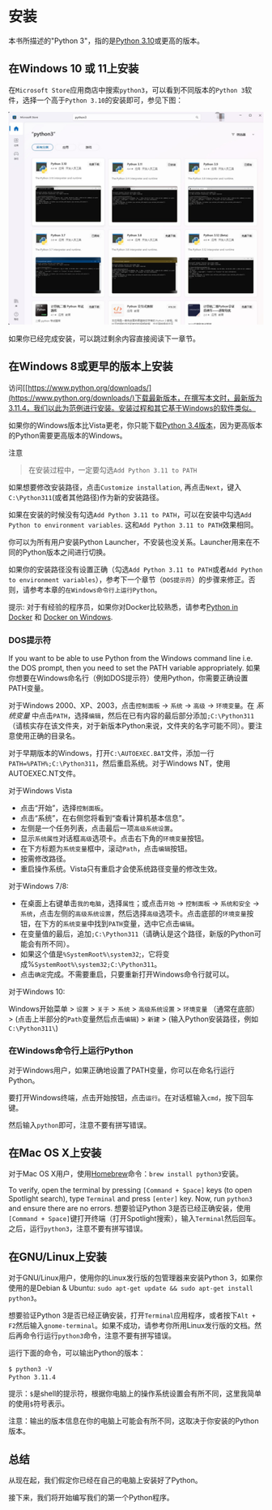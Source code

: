 # 安装

本书所描述的"Python 3"，指的是[Python 3.10](https://www.python.org/downloads/)或更高的版本。

## 在Windows 10 或 11上安装

在`Microsoft Store`应用商店中搜索`python3`，可以看到不同版本的`Python 3`软件，选择一个高于`Python 3.10`的安装即可，参见下图：

![install-on-win10](install-on-win10.jpg)

如果你已经完成安装，可以跳过剩余内容直接阅读下一章节。

## 在Windows 8或更早的版本上安装


访问[[https://www.python.org/downloads/](https://www.python.org/downloads/)下载最新版本，在撰写本文时，最新版为3.11.4，我们以此为范例进行安装。安装过程和其它基于Windows的软件类似。

如果你的Windows版本比Vista更老，你只能下载[Python 3.4版本](https://www.python.org/downloads/windows/)，因为更高版本的Python需要更高版本的Windows。

注意
> 在安装过程中，一定要勾选`Add Python 3.11 to PATH`

如果想要修改安装路径，点击`Customize installation`, 再点击`Next`，键入`C:\Python311`(或者其他路径)作为新的安装路径。

如果在安装的时候没有勾选`Add Python 3.11 to PATH`，可以在安装中勾选`Add Python to environment variables`. 这和`Add Python 3.11 to PATH`效果相同。

你可以为所有用户安装Python Launcher，不安装也没关系。Launcher用来在不同的Python版本之间进行切换。

如果你的安装路径没有设置正确（勾选`Add Python 3.11 to PATH`或者`Add Python to environment variables`），参考下一个章节（`DOS提示符`）的步骤来修正。否则，请参考本章的`在Windows命令行上运行Python`。

提示: 对于有经验的程序员，如果你对Docker比较熟悉，请参考[Python in Docker](https://hub.docker.com/_/python/) 和 [Docker on Windows](https://docs.docker.com/windows/).

### DOS提示符

If you want to be able to use Python from the Windows command line i.e. the DOS prompt, then you need to set the PATH variable appropriately.
如果你想要在Windows命名行（例如DOS提示符）使用Python，你需要正确设置PATH变量。

对于Windows 2000、XP、2003，点击`控制面板` -> `系统` -> `高级` -> `环境变量`。在 _系统变量_ 中点击`PATH`，选择`编辑`，然后在已有内容的最后部分添加`;C:\Python311`（请核实存在该文件夹，对于新版本Python来说，文件夹的名字可能不同）。要注意使用正确的目录名。

对于早期版本的Windows，打开`C:\AUTOEXEC.BAT`文件，添加一行`PATH=%PATH%;C:\Python311`，然后重启系统。对于Windows NT，使用AUTOEXEC.NT文件。

对于Windows Vista

* 点击“开始”，选择`控制面板`。
* 点击“系统”，在右侧您将看到“查看计算机基本信息”。
* 左侧是一个任务列表，点击最后一项`高级系统设置`。
* 显示`系统属性`对话框`高级`选项卡。点击右下角的`环境变量`按钮。
* 在下方标题为`系统变量`框中，滚动`Path`，点击`编辑`按钮。
* 按需修改路径。
* 重启操作系统。Vista只有重启才会使系统路径变量的修改生效。

对于Windows 7/8:

* 在桌面上右键单击`我的电脑`，选择`属性`；或点击`开始` -> `控制面板` -> `系统和安全` -> `系统`，点击左侧的`高级系统设置`，然后选择`高级`选项卡。点击底部的`环境变量`按钮，在下方的`系统变量`中找到`PATH`变量，选中它点击`编辑`。
* 在变量值的最后，追加`;C:\Python311`（请确认是这个路径，新版的Python可能会有所不同）。
* 如果这个值是`%SystemRoot%\system32`;，它将变成%`SystemRoot%\system32;C:\Python311`。
* 点击`确定`完成。不需要重启，只要重新打开Windows命令行就可以。

对于Windows 10:

Windows开始菜单 > `设置` > `关于` > `系统` > `高级系统设置` > `环境变量` （通常在底部） > (点击上半部分的`Path`变量然后点击`编辑`) > `新建` > (输入Python安装路径，例如`C:\Python311\`)

### 在Windows命令行上运行Python

对于Windows用户，如果正确地设置了PATH变量，你可以在命名行运行Python。

要打开Windows终端，点击开始按钮，点击`运行`。在对话框输入`cmd`，按下回车键。

然后输入`python`即可，注意不要有拼写错误。

## 在Mac OS X上安装

对于Mac OS X用户，使用[Homebrew](https://brew.sh/index_zh-cn)命令：`brew install python3`安装。

To verify, open the terminal by pressing `[Command + Space]` keys (to open Spotlight search), type `Terminal` and press `[enter]` key. Now, run `python3` and ensure there are no errors.
想要验证Python 3是否已经正确安装，使用`[Command + Space]`键打开终端（打开Spotlight搜索），输入`Terminal`然后回车。之后，运行`python3`，注意不要有拼写错误。

## 在GNU/Linux上安装

对于GNU/Linux用户，使用你的Linux发行版的包管理器来安装Python 3，如果你使用的是Debian & Ubuntu: `sudo apt-get update && sudo apt-get install python3`。

想要验证Python 3是否已经正确安装，打开`Terminal`应用程序，或者按下`Alt + F2`然后输入`gnome-terminal`。如果不成功，请参考你所用Linux发行版的文档。然后再命令行运行`python3`命令，注意不要有拼写错误。

运行下面的命令，可以输出Python的版本：

```shell
$ python3 -V
Python 3.11.4
```

提示：`$`是shell的提示符，根据你电脑上的操作系统设置会有所不同，这里我简单的使用`$`符号表示。

注意：输出的版本信息在你的电脑上可能会有所不同，这取决于你安装的Python版本。

## 总结

从现在起，我们假定你已经在自己的电脑上安装好了Python。

接下来，我们将开始编写我们的第一个Python程序。